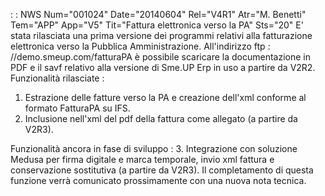  :  : NWS Num="001024" Date="20140604" Rel="V4R1" Atr="M. Benetti" Tem="APP" App="V5" Tit="Fattura elettronica verso la PA" Sts="20"
E' stata rilasciata una prima versione dei programmi relativi alla fatturazione elettronica verso la Pubblica Amministrazione.
All'indirizzo ftp : //demo.smeup.com/fatturaPA è possibile scaricare la documentazione in PDF e il savf relativo alla versione di Sme.UP Erp in uso a partire da V2R2.
Funzionalità rilasciate : 
1. Estrazione delle fatture verso la PA e creazione dell'xml conforme al formato FatturaPA su IFS.
2. Inclusione nell'xml del pdf della fattura come allegato (a partire da V2R3).

Funzionalità ancora in fase di sviluppo : 
3. Integrazione con soluzione Medusa per firma digitale e marca temporale, invio xml fattura e
conservazione sostitutiva (a partire da V2R3).
Il completamento di questa funzione verrà comunicato prossimamente con una nuova nota tecnica.

